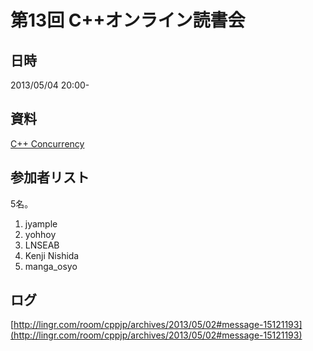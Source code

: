 # 第13回 C++オンライン読書会
## 日時
2013/05/04 20:00-


## 資料
[C++ Concurrency](http://channel9.msdn.com/Shows/Going+Deep/C-and-Beyond-2012-Herb-Sutter-Concurrency-and-Parallelism)


## 参加者リスト
5名。

1. jyample
2. yohhoy
3. LNSEAB
4. Kenji Nishida
5. manga_osyo


## ログ
[http://lingr.com/room/cppjp/archives/2013/05/02#message-15121193](http://lingr.com/room/cppjp/archives/2013/05/02#message-15121193)

